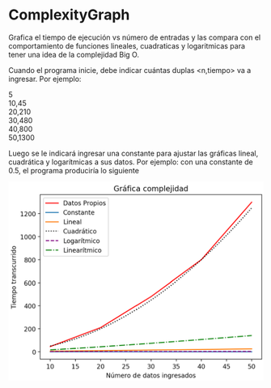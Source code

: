 # ComplexityGraph

Grafica el tiempo de ejecución vs número de entradas y las compara con el comportamiento de funciones lineales, cuadraticas y logaritmicas para tener una idea de la complejidad Big O.

Cuando el programa inicie, debe indicar cuántas duplas <n,tiempo> va a ingresar. Por ejemplo:

5\
10,45\
20,210\
30,480\
40,800\
50,1300

Luego se le indicará ingresar una constante para ajustar las gráficas lineal, cuadrática y logarítmicas a sus datos. Por ejemplo: con una constante de 0.5, el programa produciría lo siguiente

![Gráficas](./complexity-graph.png)

